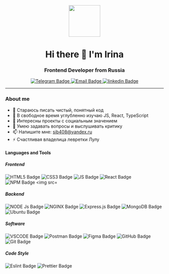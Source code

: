 <div id="header" align="center">
  <img src="https://media.giphy.com/media/v1.Y2lkPTc5MGI3NjExYjlraHVrejRoNXYxZjk5eGphZGFkcjdlNmJuOWVwZTExcDhmMGYyMiZlcD12MV9pbnRlcm5hbF9naWZfYnlfaWQmY3Q9Zw/QL8k5zCiNnoUPaABuY/giphy.gif" width="100"/>
</div>

<div id="banner" align="center">
<h1>Hi there 👋 I'm Irina</h1>
<h3>Frontend Developer from Russia</h3>
<div id="badges">
  <a href="https://tlgg.ru/sib408">
    <img src="https://img.shields.io/badge/Telegram-blue?style=for-the-badge&logo=Telegram&logoColor=white" alt="Telegram Badge"/>
  </a>
  <a href="mailto:sib408@yandex.ru">
    <img src="https://img.shields.io/badge/Email-yellow?style=for-the-badge&logo=gmail&logoColor=white" alt="Email Badge"/>
    
  </a>
  <a href="https://www.linkedin.com/in/ирина-степанец-52a83659">
    <img src="https://img.shields.io/badge/linkedin-blue?style=for-the-badge&logo=linkedin&logoColor=white" alt="linkedin Badge"/>
  </a>
</div>
<img src="https://komarev.com/ghpvc/?username=sib408&style=flat-square&color=green" alt=""/>
</div>

---

### About me

- 🔭 Стараюсь писать чистый, понятный код
- 🌱 В свободное время углубленно изучаю JS, React, TypeScript
- 👯 Интересны проекты с социальным значением
- 💬 Умею задавать вопросы и выслушивать критику
- 📫 Напишите мне: sib408@yandex.ru
- ⚡ Счастливая владелица левретки Лулу

 #### Languages and Tools
 <div>
   <h5>Frontend</h5>
    <img src="https://img.shields.io/badge/HTML5-E34F26?style=for-the-badge&logo=html5&logoColor=white" alt="HTML5 Badge"/>
    <img src="https://img.shields.io/badge/CSS3-1572B6?style=for-the-badge&logo=css3&logoColor=white" alt="CSS3 Badge"/>
    <img src="https://img.shields.io/badge/JavaScript-323330?style=for-the-badge&logo=javascript&logoColor=F7DF1E" alt="JS Badge"/>
    <img src="https://img.shields.io/badge/React-20232A?style=for-the-badge&logo=react&logoColor=61DAFB" alt="React Badge"/>
    <img src="https://img.shields.io/badge/npm-CB3837?style=for-the-badge&logo=npm&logoColor=white" alt="NPM Badge
    <img src="https://img.shields.io/badge/Webpack-8DD6F9?style=for-the-badge&logo=Webpack&logoColor=white" alt="Webpack Badge"/>
    <h5>Backend</h5>
   <img src="https://img.shields.io/badge/Node%20js-339933?style=for-the-badge&logo=nodedotjs&logoColor=white" alt="NODE Js Badge"/>
    <img src="https://img.shields.io/badge/Nginx-009639?style=for-the-badge&logo=nginx&logoColor=white" alt="NGINX Badge"/>
   <img src="https://img.shields.io/badge/express.js-%23404d59.svg?style=for-the-badge&logo=express&logoColor=%2361DAF" 
   alt="Express.js Badge"/>
   <img src="https://img.shields.io/badge/MongoDB-%234ea94b.svg?style=for-the-badge&logo=mongodb&logoColor=white" alt="MongoDB Badge"/>
    <img src="https://img.shields.io/badge/Ubuntu-E95420?style=for-the-badge&logo=ubuntu&logoColor=white" alt="Ubuntu Badge"/>
    <h5>Software</h5>
   <img src="https://img.shields.io/badge/VSCode-0078D4?style=for-the-badge&logo=visual%20studio%20code&logoColor=white" alt="VSCODE Badge"/>
    <img src="https://img.shields.io/badge/Postman-FF6C37?style=for-the-badge&logo=Postman&logoColor=white" alt="Postman Badge"/>
   <img src="https://img.shields.io/badge/Figma-F24E1E?style=for-the-badge&logo=figma&logoColor=white" alt="Figma Badge"/>
    <img src="https://img.shields.io/badge/GitHub-100000?style=for-the-badge&logo=github&logoColor=white" alt="GitHub Badge"/>
   <img src="https://img.shields.io/badge/GIT-E44C30?style=for-the-badge&logo=git&logoColor=white" alt="Git Badge"/>
   
   <h5>Code Style</h5>
   <img src="https://img.shields.io/badge/eslint-3A33D1?style=for-the-badge&logo=eslint&logoColor=white" alt="Eslint Badge"/>
   <img src="https://img.shields.io/badge/prettier-1A2C34?style=for-the-badge&logo=prettier&logoColor=F7BA3E"/ alt="Prettier Badge">
   
 </div>
